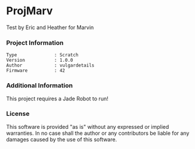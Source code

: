 ProjMarv
================

Test by Eric and Heather for Marvin

### Project Information
```
Type              : Scratch
Version           : 1.0.0
Author            : vulgardetails
Firmware          : 42
```

### Additional Information
This project requires a Jade Robot to run!

### License
This software is provided "as is" without any expressed or implied warranties.  In no case shall the author or any contributors be liable for any damages caused by the use of this software.

